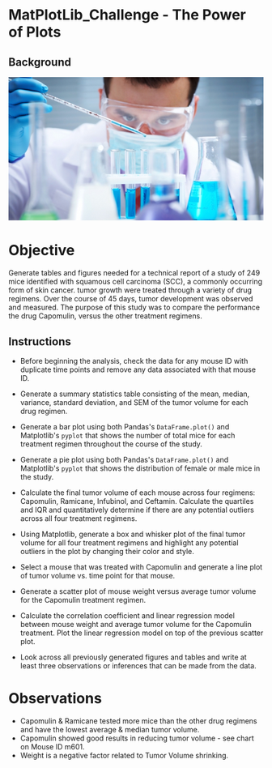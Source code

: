 # MatPlotLib_Challenge - The Power of Plots

## Background

![Laboratory](Images/Laboratory.jpg)

# Objective

Generate tables and figures needed for a technical report of a study of 249 mice identified with squamous cell carcinoma (SCC), a commonly occurring form of skin cancer. tumor growth were treated through a variety of drug regimens. Over the course of 45 days, tumor development was observed and measured. The purpose of this study was to compare the performance the drug Capomulin, versus the other treatment regimens. 

## Instructions

* Before beginning the analysis, check the data for any mouse ID with duplicate time points and remove any data associated with that mouse ID.

* Generate a summary statistics table consisting of the mean, median, variance, standard deviation, and SEM of the tumor volume for each drug regimen.

* Generate a bar plot using both Pandas's `DataFrame.plot()` and Matplotlib's `pyplot` that shows  the number of total mice for each treatment regimen throughout the course of the study.

* Generate a pie plot using both Pandas's `DataFrame.plot()` and Matplotlib's `pyplot` that shows the distribution of female or male mice in the study.

* Calculate the final tumor volume of each mouse across four regimens: Capomulin, Ramicane, Infubinol, and Ceftamin. Calculate the quartiles and IQR and quantitatively determine if there are any potential outliers across all four treatment regimens.

* Using Matplotlib, generate a box and whisker plot of the final tumor volume for all four treatment regimens and highlight any potential outliers in the plot by changing their color and style.

* Select a mouse that was treated with Capomulin and generate a line plot of tumor volume vs. time point for that mouse.

* Generate a scatter plot of mouse weight versus average tumor volume for the Capomulin treatment regimen.

* Calculate the correlation coefficient and linear regression model between mouse weight and average tumor volume for the Capomulin treatment. Plot the linear regression model on top of the previous scatter plot.

* Look across all previously generated figures and tables and write at least three observations or inferences that can be made from the data. 

# Observations

* Capomulin & Ramicane tested more mice than the other drug regimens and have the lowest average & median tumor volume. 
* Capomulin showed good results in reducing tumor volume - see chart on Mouse ID m601. 
* Weight is a negative factor related to Tumor Volume shrinking.




